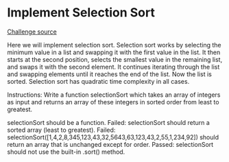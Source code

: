 # Implement Selection Sort

[Challenge source](https://www.freecodecamp.org/learn/coding-interview-prep/algorithms/implement-selection-sort)

Here we will implement selection sort. Selection sort works by selecting the minimum value in a list and swapping it with the first value in the list. It then starts at the second position, selects the smallest value in the remaining list, and swaps it with the second element. It continues iterating through the list and swapping elements until it reaches the end of the list. Now the list is sorted. Selection sort has quadratic time complexity in all cases.

Instructions: Write a function selectionSort which takes an array of integers as input and returns an array of these integers in sorted order from least to greatest.


selectionSort should be a function.
Failed: selectionSort should return a sorted array (least to greatest).
Failed: selectionSort([1,4,2,8,345,123,43,32,5643,63,123,43,2,55,1,234,92]) should return an array that is unchanged except for order.
Passed: selectionSort should not use the built-in .sort() method.
